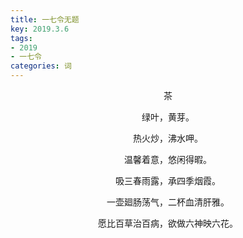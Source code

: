 ```yaml
---
title: 一七令无题
key: 2019.3.6
tags: 
- 2019
- 一七令
categories: 词
---
```


<p align="center">茶
</p>
<p align="center">绿叶，黄芽。
</p>
<p align="center">热火炒，沸水呷。
</p>
<p align="center">温馨着意，悠闲得暇。
</p>
<p align="center">吸三春雨露，承四季烟霞。
</p>
<p align="center">一壶廻肠荡气，二杯血清肝雅。
</p>
<p align="center">愿比百草治百病，欲做六神映六花。
</p>
